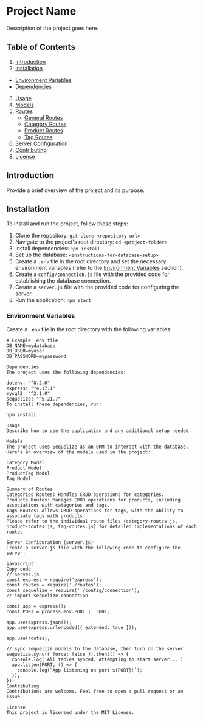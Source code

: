# Project Name

Description of the project goes here.

## Table of Contents

1) [Introduction](#introduction)
2) [Installation](#installation)
  - [Environment Variables](#environment-variables)
  - [Dependencies](#dependencies)
3) [Usage](#usage)
4) [Models](#models)
5) [Routes](#routes)
    - [General Routes](#general-routes)
    - [Category Routes](#category-routes)
    - [Product Routes](#product-routes)
    - [Tag Routes](#tag-routes)
6) [Server Configuration](#server-configuration)
7) [Contributing](#contributing)
8) [License](#license)

## Introduction

Provide a brief overview of the project and its purpose.

## Installation

To install and run the project, follow these steps:

1. Clone the repository: `git clone <repository-url>`
2. Navigate to the project's root directory: `cd <project-folder>`
3. Install dependencies: `npm install`
4. Set up the database: `<instructions-for-database-setup>`
5. Create a `.env` file in the root directory and set the necessary environment variables (refer to the [Environment Variables](#environment-variables) section).
6. Create a `config/connection.js` file with the provided code for establishing the database connection.
7. Create a `server.js` file with the provided code for configuring the server.
8. Run the application: `npm start`

### Environment Variables

Create a `.env` file in the root directory with the following variables:

```plaintext
# Example .env file
DB_NAME=mydatabase
DB_USER=myuser
DB_PASSWORD=mypassword

Dependencies
The project uses the following dependencies:

dotenv: "^8.2.0"
express: "^4.17.1"
mysql2: "^2.1.0"
sequelize: "^5.21.7"
To install these dependencies, run:

npm install

Usage
Describe how to use the application and any additional setup needed.

Models
The project uses Sequelize as an ORM to interact with the database. Here's an overview of the models used in the project:

Category Model
Product Model
ProductTag Model
Tag Model

Summary of Routes
Categories Routes: Handles CRUD operations for categories.
Products Routes: Manages CRUD operations for products, including associations with categories and tags.
Tags Routes: Allows CRUD operations for tags, with the ability to associate tags with products.
Please refer to the individual route files (category-routes.js, product-routes.js, tag-routes.js) for detailed implementations of each route.

Server Configuration (server.js)
Create a server.js file with the following code to configure the server:

javascript
Copy code
// server.js
const express = require('express');
const routes = require('./routes');
const sequelize = require('./config/connection');
// import sequelize connection

const app = express();
const PORT = process.env.PORT || 3001;

app.use(express.json());
app.use(express.urlencoded({ extended: true }));

app.use(routes);

// sync sequelize models to the database, then turn on the server
sequelize.sync({ force: false }).then(() => {
  console.log('All tables synced. Attempting to start server...')
  app.listen(PORT, () => {
    console.log(`App listening on port ${PORT}!`);
  });
});
Contributing
Contributions are welcome. Feel free to open a pull request or an issue.

License
This project is licensed under the MIT License.